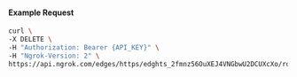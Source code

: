 <!-- Code generated for API Clients. DO NOT EDIT. -->

#### Example Request

```bash
curl \
-X DELETE \
-H "Authorization: Bearer {API_KEY}" \
-H "Ngrok-Version: 2" \
https://api.ngrok.com/edges/https/edghts_2fmnz56OuXEJ4VNGbwU2DCUXcXo/routes/edghtsrt_2fmnz2KPAhZSNHiE7aMRP5dSYxO/ip_restriction
```
